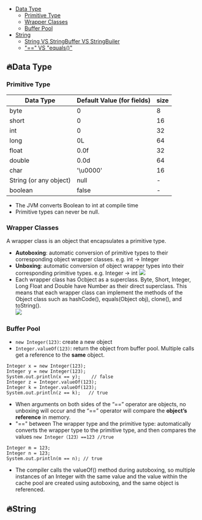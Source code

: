 * [Data Type](#:fire:data-type)
    * [Primitive Type](#Primitive-type)
    * [Wrapper Classes](#Wrapper-Classes)
    * [Buffer Pool](#Buffer-Pool)
* [String](#:fire:String)
    * [String VS StringBuffer VS StringBuiler](#String-VS-StringBuffer-VS-StringBuiler)
    * ["==" VS "equals()"](#==-VS-equals())
    
## :fire:Data Type
### Primitive Type
Data Type|    Default Value (for fields)|size
--|--|--
byte   |  0|8
short  |   0|16
int |    0|32
long |    0L|64
float  |   0.0f|32
double   |  0.0d|64
char   |  '\u0000'|16
String (or any object)   |    null|-
boolean |    false|-
* The JVM converts Boolean to int at compile time
* Primitive types can never be null.

### Wrapper Classes
A wrapper class is an object that encapsulates a primitive type.
* **Autoboxing**: automatic conversion of primitive types to their corresponding object wrapper classes. e.g. int -> Integer
* **Unboxing**: automatic conversion of object wrapper types into their corresponding primitive types. e.g. Integer -> int
![](https://media.geeksforgeeks.org/wp-content/uploads/Wrapper.png)
* Each wrapper class has Ocbject as a superclass. Byte, Short, Integer, Long Float and Double have Number as their direct superclass. This means that each wrapper class can implement the methods of the Object class such as hashCode(), equals(Object obj), clone(), and toString().<br>
![](https://miro.medium.com/max/1090/1*AQzGbqmrJfVMJeJ7UVQctw.png)

### Buffer Pool
* `new Integer(123)`: create a new object
* `Integer.valueOf(123)`: return the object from buffer pool. Multiple calls get a reference to the **same** object.
```
Integer x = new Integer(123);
Integer y = new Integer(123);
System.out.println(x == y);    // false
Integer z = Integer.valueOf(123);
Integer k = Integer.valueOf(123);
System.out.println(z == k);   // true
```
* When arguments on both sides of the “==” operator are objects, no unboxing will occur and the “==” operator will compare the **object’s reference** in memory.
* "==" between The wrapper type and the primitive type: automatically converts the wrapper type to the primitive type, and then compares the values `new Integer（123）==123 //true`
```
Integer m = 123;
Integer n = 123;
System.out.println(m == n); // true
```
* The compiler calls the valueOf() method during autoboxing, so multiple instances of an Integer with the same value and the value within the cache pool are created using autoboxing, and the same object is referenced.

## :fire:String

